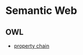 # Semantic Web

## OWL
- [property chain](http://stackoverflow.com/questions/22792359/using-property-chains-to-get-inferred-knowledge-in-an-owl-ontologyprotege)
